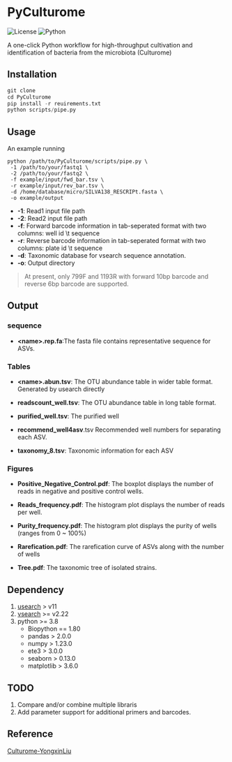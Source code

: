 
# PyCulturome
![License](https://img.shields.io/badge/GPL-3.0-brightgreen) 
![Python](https://img.shields.io/badge/Python-3.8.0-brightgreen)

A one-click Python workflow for high-throughput cultivation and identification of bacteria from the microbiota (Culturome)

## Installation

~~~python
git clone 
cd PyCulturome
pip install -r reuirements.txt
python scripts/pipe.py
~~~

## Usage

An example running 

~~~shell
python /path/to/PyCulturome/scripts/pipe.py \
 -1 /path/to/your/fastq1 \
 -2 /path/to/your/fastq2 \
 -f example/input/fwd_bar.tsv \
 -r example/input/rev_bar.tsv \
 -d /home/database/micro/SILVA138_RESCRIPt.fasta \
 -o example/output
~~~

 - **-1**: Read1 input file path
 - **-2**: Read2 input file path
 - **-f**: Forward barcode information in tab-seperated format with two columns: well id \t sequence
 - **-r**: Reverse barcode information in tab-seperated format with two columns: plate id \t sequence
 - **-d**: Taxonomic database for vsearch sequence annotation.
 - **-o**: Output directory

 > At present, only 799F and 1193R with forward 10bp barcode and reverse 6bp barcode are supported.

## Output

### sequence

- **\<name\>.rep.fa**:The fasta file contains representative sequence for ASVs.

### Tables
- **\<name\>.abun.tsv**: The OTU abundance table in wider table format. Generated by usearch directly

- **readscount_well.tsv**: The OTU abundance table in long table format.

- **purified_well.tsv**: The purified well 

- **recommend_well4asv**.tsv
Recommended well numbers for separating each ASV.

- **taxonomy_8.tsv**: Taxonomic information for each ASV

### Figures
- **Positive_Negative_Control.pdf**: The boxplot displays the number of reads in negative and positive control wells.

- **Reads_frequency.pdf**: The histogram plot displays the number of reads per well.

- **Purity_frequency.pdf**: The histogram plot displays the purity of wells (ranges from 0 ~ 100%)

- **Rarefication.pdf**: The rarefication curve of ASVs along with the number of wells

- **Tree.pdf**: The taxonomic tree of isolated strains.

## Dependency
1. [usearch](https://github.com/rcedgar/usearch_old_binaries) > v11
2. [vsearch](https://github.com/torognes/vsearch) >= v2.22
3. python >= 3.8
    - Biopython == 1.80
    - pandas > 2.0.0
    - numpy > 1.23.0
    - ete3 > 3.0.0
    - seaborn > 0.13.0
    - matplotlib > 3.6.0

## TODO

1. Compare and/or combine multiple libraris
2. Add parameter support for additional primers and barcodes.

## Reference
[Culturome-YongxinLiu](https://github.com/YongxinLiu/Culturome/tree/master)